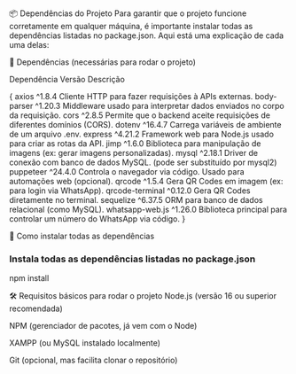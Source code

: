 
📦 Dependências do Projeto
Para garantir que o projeto funcione corretamente em qualquer máquina, é importante instalar todas as dependências listadas no package.json. Aqui está uma explicação de cada uma delas:

🔧 Dependências (necessárias para rodar o projeto)

Dependência	Versão	Descrição

{
axios	^1.8.4	Cliente HTTP para fazer requisições à APIs externas.
body-parser	^1.20.3	Middleware usado para interpretar dados enviados no corpo da requisição.
cors	^2.8.5	Permite que o backend aceite requisições de diferentes domínios (CORS).
dotenv	^16.4.7	Carrega variáveis de ambiente de um arquivo .env.
express	^4.21.2	Framework web para Node.js usado para criar as rotas da API.
jimp	^1.6.0	Biblioteca para manipulação de imagens (ex: gerar imagens personalizadas).
mysql	^2.18.1	Driver de conexão com banco de dados MySQL. (pode ser substituído por mysql2)
puppeteer	^24.4.0	Controla o navegador via código. Usado para automações web (opcional).
qrcode	^1.5.4	Gera QR Codes em imagem (ex: para login via WhatsApp).
qrcode-terminal	^0.12.0	Gera QR Codes diretamente no terminal.
sequelize	^6.37.5	ORM para banco de dados relacional (como MySQL).
whatsapp-web.js	^1.26.0	Biblioteca principal para controlar um número do WhatsApp via código.
}

🚀 Como instalar todas as dependências
### Instala todas as dependências listadas no package.json
npm install

🛠️ Requisitos básicos para rodar o projeto
Node.js (versão 16 ou superior recomendada)

NPM (gerenciador de pacotes, já vem com o Node)

XAMPP (ou MySQL instalado localmente)

Git (opcional, mas facilita clonar o repositório)



